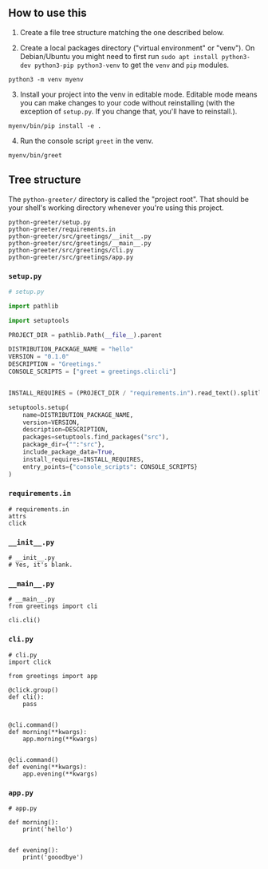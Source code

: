 ## How to use this

1. Create a file tree structure matching the one described below.

2. Create a local packages directory ("virtual environment" or "venv"). On Debian/Ubuntu you might need to first run `sudo apt install python3-dev python3-pip python3-venv` to get the `venv` and `pip` modules.

```
python3 -m venv myenv
```

3. Install your project into the venv in editable mode. Editable mode means you can make changes to your code without reinstalling (with the exception of `setup.py`. If you change that, you'll have to reinstall.).

```
myenv/bin/pip install -e .
```

4. Run the console script `greet` in the venv.

```
myenv/bin/greet
```

## Tree structure


The `python-greeter/` directory is called the "project root". That should be your shell's working directory whenever you're using this project.

```
python-greeter/setup.py
python-greeter/requirements.in
python-greeter/src/greetings/__init__.py
python-greeter/src/greetings/__main__.py
python-greeter/src/greetings/cli.py
python-greeter/src/greetings/app.py
```



### `setup.py`
```python
# setup.py

import pathlib

import setuptools

PROJECT_DIR = pathlib.Path(__file__).parent

DISTRIBUTION_PACKAGE_NAME = "hello"
VERSION = "0.1.0"
DESCRIPTION = "Greetings."
CONSOLE_SCRIPTS = ["greet = greetings.cli:cli"]


INSTALL_REQUIRES = (PROJECT_DIR / "requirements.in").read_text().splitlines()

setuptools.setup(
    name=DISTRIBUTION_PACKAGE_NAME,
    version=VERSION,
    description=DESCRIPTION,
    packages=setuptools.find_packages("src"),
    package_dir={"":"src"},
    include_package_data=True,
    install_requires=INSTALL_REQUIRES,
    entry_points={"console_scripts": CONSOLE_SCRIPTS}
)
```

### `requirements.in`
```
# requirements.in
attrs
click
```


### `__init__.py`
```
# __init__.py
# Yes, it's blank.
```

### `__main__.py`
```
# __main__.py
from greetings import cli

cli.cli()
```

### `cli.py`
```
# cli.py
import click

from greetings import app

@click.group()
def cli():
    pass


@cli.command()
def morning(**kwargs):
    app.morning(**kwargs)


@cli.command()
def evening(**kwargs):
    app.evening(**kwargs)

```

### `app.py`
```
# app.py

def morning():
    print('hello')


def evening():
    print('gooodbye')

```
